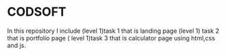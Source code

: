 # CODSOFT
In this repository I include (level 1)task 1  that is landing page 
(level 1) task 2 that is portfolio page 
( level 1)task 3 that is calculator page using html,css and js.

